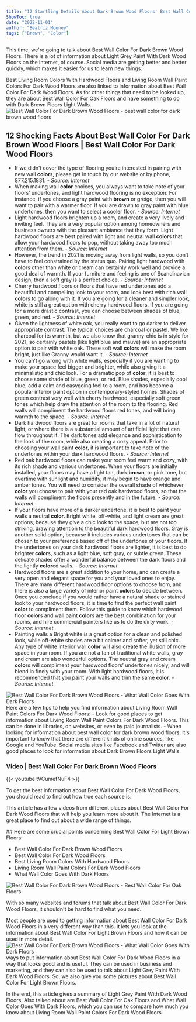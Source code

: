 ```yaml
---
title: "12 Startling Details About Dark Brown Wood Floors' Best Wall Color"
ShowToc: true 
date: "2022-11-01"
author: "Beatriz Mooney" 
tags: ["Brown", "Color"]
---
```


	
This time, we're going to talk about Best Wall Color For Dark Brown Wood Floors. There is a lot of information about Light Grey Paint With Dark Wood Floors on the internet, of course. Social media are getting better and better quickly, which makes it easier for us to learn new things.

Best Living Room Colors With Hardwood Floors and Living Room Wall Paint Colors For Dark Wood Floors are also linked to information about Best Wall Color For Dark Wood Floors. As for other things that need to be looked up, they are about Best Wall Color For Oak Floors and have something to do with Dark Brown Floors Light Walls.
<img loading="lazy" src="https://i.pinimg.com/736x/81/0a/c7/810ac795da66b26c745e1c992f1b2a28.jpg" onerror="this.onerror=null;this.src='https://blogger.googleusercontent.com/img/a/AVvXsEhe7F7TRXHtjiKvHb5vS7DmnxvpHiDyoYyYvm1nHB3Qp2_w3BnM6A2eq4v7FYxCC9bfZt3a9vIMtAYEKUiaDQbHMg-ViyGmRIj39MLp0bGFfgfYw1Dc9q_H-T0wiTm3l0Uq42dETrN9eC8aGJ9_IORZsxST1AcLR7np1koOfcc7tnHa4S8Mwz_xD9d0=s16000';" alt="Best Wall Color For Dark Brown Wood Floors - best wall color for dark brown wood floors" >

## 12 Shocking Facts About Best Wall Color For Dark Brown Wood Floors | Best Wall Color For Dark Wood Floors
-   If we didn’t cover the type of flooring you’re interested in pairing with new wall **color**s, please get in touch by our website or by phone, 877.215.1831. - <cite>Source: Internet</cite>
-   When making wall **color** choices, you always want to take note of your floors’ undertones, and light hardwood flooring is no exception. For instance, if you choose a gray paint with **brown** or greige, then you will want to pair with a warmer floor. If you are drawn to gray paint with blue undertones, then you want to select a cooler floor. - <cite>Source: Internet</cite>
-   Light hardwood floors brighten up a room, and create a very lively and inviting feel. They are a very popular option among homeowners and business owners with the pleasant ambiance that they form. Light hardwood floors are best paired with light and neutral wall **color**s that allow your hardwood floors to pop, without taking away too much attention from them. - <cite>Source: Internet</cite>
-   However, the trend in 2021 is moving away from light walls, so you don’t have to feel constrained by the status quo. Pairing light hardwood with **color**s other than white or cream can certainly work well and provide a good deal of warmth. If your furniture and feeling is one of Scandinavian design, then a soft gray is a perfect choice. - <cite>Source: Internet</cite>
-   Cherry hardwood floors or floors that have red undertones add a beautiful and compelling look to your room, and look best with rich wall **color**s to go along with it. If you are going for a cleaner and simpler look, white is still a great option with cherry hardwood floors. If you are going for a more drastic contrast, you can choose between shades of blue, green, and red. - <cite>Source: Internet</cite>
-   Given the lightness of white oak, you really want to go darker to deliver appropriate contrast. The typical choices are charcoal or pastel. We like charcoal for its warmth, but we also know that granny-chic is in style for 2021, so certainly pastels (like light blue and mauve) are an appropriate option to pair with white oak. These soft wall **color**s will make the room bright, just like Granny would want it. - <cite>Source: Internet</cite>
-   You can’t go wrong with white walls, especially if you are wanting to make your space feel bigger and brighter, while also giving it a minimalistic and chic look. For a dramatic pop of **color**, it is best to choose some shade of blue, green, or red. Blue shades, especially cool blue, add a calm and easygoing feel to a room, and has become a popular interior paint option in contemporary-styled homes. Shades of green contrast very well with cherry hardwood, especially soft green tones which help draw the attention of the room to the flooring. Red walls will compliment the hardwood floors red tones, and will bring warmth to the space. - <cite>Source: Internet</cite>
-   Dark hardwood floors are great for rooms that take in a lot of natural light, or where there is a substantial amount of artificial light that can flow throughout it. The dark tones add elegance and sophistication to the look of the room, while also creating a cozy appeal. Prior to choosing your wall paint **color**, it is important to take note of the undertones within your dark hardwood floors. - <cite>Source: Internet</cite>
-   Red oak hardwood floors can make your room feel warm and cozy, with its rich shade and various undertones. When your floors are initially installed, your floors may have a light tan, dark **brown**, or pink tone, but overtime with sunlight and humidity, it may begin to have orange and amber tones. You will need to consider the overall shade of whichever **color** you choose to pair with your red oak hardwood floors, so that the walls will compliment the floors presently and in the future. - <cite>Source: Internet</cite>
-   If your floors have more of a darker undertone, it is best to paint your walls a neutral **color**. Bright white, off-white, and light cream are great options, because they give a chic look to the space, but are not too striking, drawing attention to the beautiful dark hardwood floors. Gray is another solid option, because it includes various undertones that can be chosen to your preference based off of the undertones of your floors. If the undertones on your dark hardwood floors are lighter, it is best to do brighter **color**s, such as a light blue, soft gray, or subtle green. These delicate shades offer a wonderful balance between the dark floors and the lightly **color**ed walls. - <cite>Source: Internet</cite>
-   Hardwood floors are a great addition to your home, and can create a very open and elegant space for you and your loved ones to enjoy. There are many different hardwood floor options to choose from, and there is also a large variety of interior paint **color**s to decide between. Once you conclude if you would rather have a natural shade or stained look to your hardwood floors, it is time to find the perfect wall paint **color** to compliment them. Follow this guide to know which hardwood floor **color**s and wall paint **color**s are the best combination for your rooms, and hire commercial painters like us to do the dirty work. - <cite>Source: Internet</cite>
-   Painting walls a Bright white is a great option for a clean and polished look, while off-white shades are a bit calmer and softer, yet still chic. Any type of white interior wall **color** will also create the illusion of more space in your room. If you are not a fan of traditional white walls, gray and cream are also wonderful options. The neutral gray and cream **color**s will compliment your hardwood floors’ undertones nicely, and will blend in finely with your room. With light hardwood floors, it is recommended that you paint your walls and trim the same **color**. - <cite>Source: Internet</cite>


<img loading="lazy" src="https://i.pinimg.com/736x/b1/2b/e6/b12be6b1e63ab57ca8354fb30591d42d.jpg" onerror="this.onerror=null;this.src='https://blogger.googleusercontent.com/img/a/AVvXsEhe7F7TRXHtjiKvHb5vS7DmnxvpHiDyoYyYvm1nHB3Qp2_w3BnM6A2eq4v7FYxCC9bfZt3a9vIMtAYEKUiaDQbHMg-ViyGmRIj39MLp0bGFfgfYw1Dc9q_H-T0wiTm3l0Uq42dETrN9eC8aGJ9_IORZsxST1AcLR7np1koOfcc7tnHa4S8Mwz_xD9d0=s16000';" alt="Best Wall Color For Dark Brown Wood Floors - What Wall Color Goes With Dark Floors" >
Here are a few tips to help you find information about Living Room Wall Paint Colors For Dark Wood Floors:
- Look for good places to get information about Living Room Wall Paint Colors For Dark Wood Floors. This can be done in libraries, on websites, or even by paid journalists.
- When looking for information about best wall color for dark brown wood floors, it's important to know that there are different kinds of online sources, like Google and YouTube. Social media sites like Facebook and Twitter are also good places to look for information about Dark Brown Floors Light Walls.

### Video | Best Wall Color For Dark Brown Wood Floors
{{< youtube tVCumefNuF4 >}} 

To get the best information about Best Wall Color For Dark Wood Floors, you should read to find out how true each source is.

This article has a few videos from different places about Best Wall Color For Dark Wood Floors that will help you learn more about it. The Internet is a great place to find out about a wide range of things.
<script async="async" data-cfasync="false" src="//normallydemandedalter.com/fe63df3c5408708b15d8dc3d9b206b31/invoke.js"></script>
<div id="container-fe63df3c5408708b15d8dc3d9b206b31"></div>
## Here are some crucial points concerning Best Wall Color For Light Brown Floors:

- Best Wall Color For Dark Brown Wood Floors
- Best Wall Color For Dark Wood Floors
- Best Living Room Colors With Hardwood Floors
- Living Room Wall Paint Colors For Dark Wood Floors
- What Wall Color Goes With Dark Floors

 <img loading="lazy" src="https://homedesignlover.com/wp-content/uploads/2014/05/11-master.jpg" onerror="this.onerror=null;this.src='https://blogger.googleusercontent.com/img/a/AVvXsEhe7F7TRXHtjiKvHb5vS7DmnxvpHiDyoYyYvm1nHB3Qp2_w3BnM6A2eq4v7FYxCC9bfZt3a9vIMtAYEKUiaDQbHMg-ViyGmRIj39MLp0bGFfgfYw1Dc9q_H-T0wiTm3l0Uq42dETrN9eC8aGJ9_IORZsxST1AcLR7np1koOfcc7tnHa4S8Mwz_xD9d0=s16000';" alt="Best Wall Color For Dark Brown Wood Floors - Best Wall Color For Oak Floors" >

With so many websites and forums that talk about Best Wall Color For Dark Wood Floors, it shouldn't be hard to find what you need.

Most people are used to getting information about Best Wall Color For Dark Wood Floors in a very different way than this. It lets you look at the information about Best Wall Color For Light Brown Floors and how it can be used in more detail.
<img loading="lazy" src="https://i.pinimg.com/736x/cf/1e/fa/cf1efadfdcd43dca2f213a4c96db5b49.jpg" onerror="this.onerror=null;this.src='https://blogger.googleusercontent.com/img/a/AVvXsEhe7F7TRXHtjiKvHb5vS7DmnxvpHiDyoYyYvm1nHB3Qp2_w3BnM6A2eq4v7FYxCC9bfZt3a9vIMtAYEKUiaDQbHMg-ViyGmRIj39MLp0bGFfgfYw1Dc9q_H-T0wiTm3l0Uq42dETrN9eC8aGJ9_IORZsxST1AcLR7np1koOfcc7tnHa4S8Mwz_xD9d0=s16000';" alt="Best Wall Color For Dark Brown Wood Floors - What Wall Color Goes With Dark Floors" >
ways to put information about Best Wall Color For Dark Wood Floors in a way that looks good and is useful. They can be used in business and marketing, and they can also be used to talk about Light Grey Paint With Dark Wood Floors. So, we also give you some pictures about Best Wall Color For Light Brown Floors.

In the end, this article gives a summary of Light Grey Paint With Dark Wood Floors. Also talked about are Best Wall Color For Oak Floors and What Wall Color Goes With Dark Floors, which you can use to compare how much you know about Living Room Wall Paint Colors For Dark Wood Floors.
	
	

